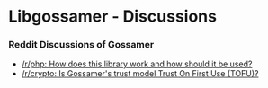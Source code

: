 # Libgossamer - Discussions

### Reddit Discussions of Gossamer

* [/r/php: How does this library work and how should it be used?](https://www.reddit.com/r/PHP/comments/egtwz3/libgossamer_public_key_infrastructure_without/fcl0ojk/?context=1)
* [/r/crypto: Is Gossamer's trust model Trust On First Use (TOFU)?](https://www.reddit.com/r/crypto/comments/egu0ee/show_rcrypto_libgossamer_public_key/fccw4vf/?context=1) 
